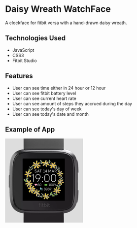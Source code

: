 # Daisy Wreath WatchFace
A clockface for fitbit versa with a hand-drawn daisy wreath.

## Technologies Used
- JavaScript
- CSS3
- Fitbit Studio

## Features
- User can see time either in 24 hour or 12 hour
- User can see fitbit battery level
- User can see current heart rate
- User can see amount of steps they accrued during the day
- User can see today's day of week
- User can see today's date and month

## Example of App
<img src='./fitbit-screenshot.PNG' alt='ScreenShot of WatchFace' width='50%'>
